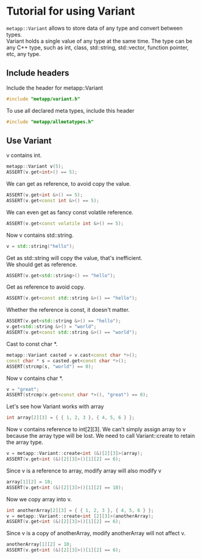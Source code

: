 # Tutorial for using Variant

`metapp::Variant` allows to store data of any type and convert between types.  
Variant holds a single value of any type at the same time.
The type can be any C++ type, such as int, class, std::string, std::vector, function pointer, etc, any type.  

## Include headers
Include the header for metapp::Variant

```c++
#include "metapp/variant.h"
```

To use all declared meta types, include this header

```c++
#include "metapp/allmetatypes.h"
```

## Use Variant
v contains int.

```c++
metapp::Variant v(5);
ASSERT(v.get<int>() == 5);
```

We can get as reference, to avoid copy the value.

```c++
ASSERT(v.get<int &>() == 5);
ASSERT(v.get<const int &>() == 5);
```

We can even get as fancy const volatile reference.

```c++
ASSERT(v.get<const volatile int &>() == 5);
```

Now v contains std::string.

```c++
v = std::string("hello");
```

Get as std::string will copy the value, that's inefficient.  
We should get as reference.

```c++
ASSERT(v.get<std::string>() == "hello");
```

Get as reference to avoid copy.

```c++
ASSERT(v.get<const std::string &>() == "hello");
```

Whether the reference is const, it doesn't matter.

```c++
ASSERT(v.get<std::string &>() == "hello");
v.get<std::string &>() = "world";
ASSERT(v.get<const std::string &>() == "world");
```

Cast to const char *.

```c++
metapp::Variant casted = v.cast<const char *>();
const char * s = casted.get<const char *>();
ASSERT(strcmp(s, "world") == 0);
```

Now v contains char *.

```c++
v = "great";
ASSERT(strcmp(v.get<const char *>(), "great") == 0);
```

Let's see how Variant works with array

```c++
int array[2][3] = { { 1, 2, 3 }, { 4, 5, 6 } };
```

Now v contains reference to int[2][3].
We can't simply assign array to v because the array type will be lost.
We need to call Variant::create to retain the array type.

```c++
v = metapp::Variant::create<int (&)[2][3]>(array);
ASSERT(v.get<int (&)[2][3]>()[1][2] == 6);
```

Since v is a reference to array, modify array will also modify v

```c++
array[1][2] = 10;
ASSERT(v.get<int (&)[2][3]>()[1][2] == 10);
```

Now we copy array into v.

```c++
int anotherArray[2][3] = { { 1, 2, 3 }, { 4, 5, 6 } };
v = metapp::Variant::create<int [2][3]>(anotherArray);
ASSERT(v.get<int (&)[2][3]>()[1][2] == 6);
```

Since v is a copy of anotherArray, modify anotherArray will not affect v.

```c++
anotherArray[1][2] = 10;
ASSERT(v.get<int (&)[2][3]>()[1][2] == 6);
```